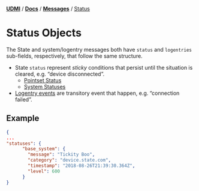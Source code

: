 [**UDMI**](../../) / [**Docs**](../) / [**Messages**](./)
/ [Status](#)

# Status Objects

The State and system/logentry messages both have `status` and `logentries` sub-fields, respectively, that
follow the same structure.

- State `status` represent _sticky_ conditions that persist until the situation is cleared, e.g.
  “device disconnected”.
    - [Pointset Status](../../gencode/docs/state.html#pointset_points_pattern1_status) 
    - [System Statuses](../../gencode/docs/state.html#system_statuses)
- [Logentry events](../../gencode/docs/event_system.html#logentries) are transitory event that
  happen, e.g. “connection failed”.

## Example
```json
{
...
"statuses": {
      "base_system": {
        "message": "Tickity Boo",
        "category": "device.state.com",
        "timestamp": "2018-08-26T21:39:30.364Z",
        "level": 600
      }
}
```